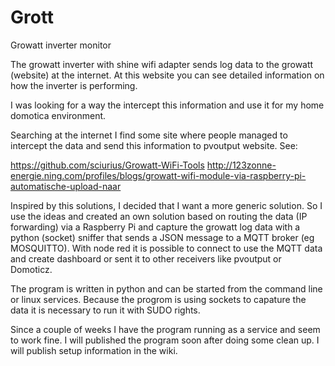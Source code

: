 # Grott
Growatt inverter monitor

The growatt inverter with shine wifi adapter sends log data to the growatt (website) at the internet. At this website you can see detailed information on how the inverter is performing. 

I was looking for a way the intercept this information and use it for my home domotica environment. 

Searching at the internet I find some site where people managed to intercept the data and send this information to pvoutput website. 
See: 

https://github.com/sciurius/Growatt-WiFi-Tools 
http://123zonne-energie.ning.com/profiles/blogs/growatt-wifi-module-via-raspberry-pi-automatische-upload-naar

Inspired by this solutions, I decided that I want a more generic solution. So I use the ideas and created an own solution based on routing the data (IP forwarding) via a Raspberry Pi and capture the growatt log data with a python (socket) sniffer that sends a JSON message to a MQTT broker (eg MOSQUITTO). With node red it is possible to connect to use the MQTT data and create dashboard or sent it to other receivers like pvoutput or Domoticz. 

The program is written in python and can be started from the command line or linux services. Because the progrom is using sockets to capature the data it is necessary to run it with SUDO rights. 

Since a couple of weeks I have the program running as a service and seem to work fine. I will published the program soon after doing some clean up. I will publish setup information in the wiki. 
